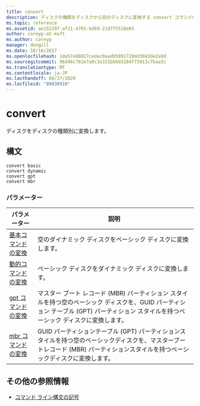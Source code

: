 ```yaml
---
title: convert
description: ディスクの種類をディスクから別のディスクに変換する convert コマンドの参照記事です。
ms.topic: reference
ms.assetid: ae151297-af21-4701-bd69-21d775518e03
author: coreyp-at-msft
ms.author: coreyp
manager: dongill
ms.date: 10/16/2017
ms.openlocfilehash: 1da57e88027cedac0aad95891720dd3043de2a9d
ms.sourcegitcommit: 96d46c702e7a9c3a321bbbb5284f73911c7baa3c
ms.translationtype: MT
ms.contentlocale: ja-JP
ms.lasthandoff: 08/27/2020
ms.locfileid: "89030910"
---
```

# <a name="convert"></a>convert

ディスクをディスクの種類別に変換します。

## <a name="syntax"></a>構文

```
convert basic
convert dynamic
convert gpt
convert mbr
```

### <a name="parameters"></a>パラメーター

| パラメーター | 説明 |
| --------- | ----------- |
| [基本コマンドの変換](convert-basic.md) | 空のダイナミック ディスクをベーシック ディスクに変換します。 |
| [動的コマンドの変換](convert-dynamic.md) | ベーシック ディスクをダイナミック ディスクに変換します。 |
| [gpt コマンドの変換](convert-gpt.md) | マスター ブート レコード (MBR) パーティション スタイルを持つ空のベーシック ディスクを、GUID パーティション テーブル (GPT) パーティション スタイルを持つベーシック ディスクに変換します。 |
| [mbr コマンドの変換](convert-mbr.md) | GUID パーティションテーブル (GPT) パーティションスタイルを持つ空のベーシックディスクを、マスターブートレコード (MBR) パーティションスタイルを持つベーシックディスクに変換します。 |

## <a name="additional-references"></a>その他の参照情報

- [コマンド ライン構文の記号](command-line-syntax-key.md)

